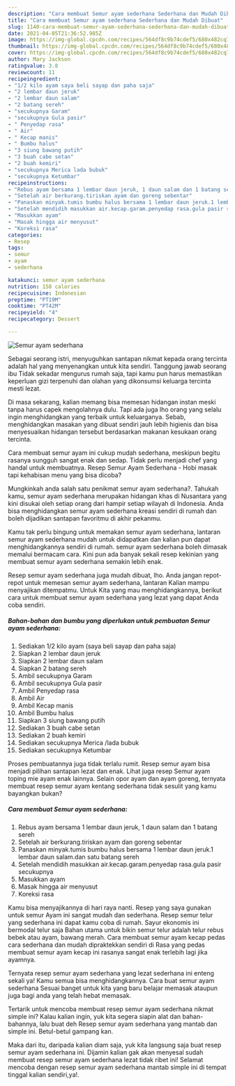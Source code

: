 ```yaml
---
description: "Cara membuat Semur ayam sederhana Sederhana dan Mudah Dibuat"
title: "Cara membuat Semur ayam sederhana Sederhana dan Mudah Dibuat"
slug: 1140-cara-membuat-semur-ayam-sederhana-sederhana-dan-mudah-dibuat
date: 2021-04-05T21:36:52.985Z
image: https://img-global.cpcdn.com/recipes/564df8c9b74cdef5/680x482cq70/semur-ayam-sederhana-foto-resep-utama.jpg
thumbnail: https://img-global.cpcdn.com/recipes/564df8c9b74cdef5/680x482cq70/semur-ayam-sederhana-foto-resep-utama.jpg
cover: https://img-global.cpcdn.com/recipes/564df8c9b74cdef5/680x482cq70/semur-ayam-sederhana-foto-resep-utama.jpg
author: Mary Jackson
ratingvalue: 3.8
reviewcount: 11
recipeingredient:
- "1/2 kilo ayam saya beli sayap dan paha saja"
- "2 lembar daun jeruk"
- "2 lembar daun salam"
- "2 batang sereh"
- "secukupnya Garam"
- "secukupnya Gula pasir"
- " Penyedap rasa"
- " Air"
- " Kecap manis"
- " Bumbu halus"
- "3 siung bawang putih"
- "3 buah cabe setan"
- "2 buah kemiri"
- "secukupnya Merica lada bubuk"
- "secukupnya Ketumbar"
recipeinstructions:
- "Rebus ayam bersama 1 lembar daun jeruk, 1 daun salam dan 1 batang sereh"
- "Setelah air berkurang.tiriskan ayam dan goreng sebentar"
- "Panaskan minyak.tumis bumbu halus bersama 1 lembar daun jeruk.1 lembar daun salam.dan satu batang sereh"
- "Setelah mendidih masukkan air.kecap.garam.penyedap rasa.gula pasir secukupnya"
- "Masukkan ayam"
- "Masak hingga air menyusut"
- "Koreksi rasa"
categories:
- Resep
tags:
- semur
- ayam
- sederhana

katakunci: semur ayam sederhana 
nutrition: 158 calories
recipecuisine: Indonesian
preptime: "PT19M"
cooktime: "PT42M"
recipeyield: "4"
recipecategory: Dessert

---
```



![Semur ayam sederhana](https://img-global.cpcdn.com/recipes/564df8c9b74cdef5/680x482cq70/semur-ayam-sederhana-foto-resep-utama.jpg)

Sebagai seorang istri, menyuguhkan santapan nikmat kepada orang tercinta adalah hal yang menyenangkan untuk kita sendiri. Tanggung jawab seorang ibu Tidak sekadar mengurus rumah saja, tapi kamu pun harus memastikan keperluan gizi terpenuhi dan olahan yang dikonsumsi keluarga tercinta mesti lezat.

Di masa  sekarang, kalian memang bisa memesan hidangan instan meski tanpa harus capek mengolahnya dulu. Tapi ada juga lho orang yang selalu ingin menghidangkan yang terbaik untuk keluarganya. Sebab, menghidangkan masakan yang dibuat sendiri jauh lebih higienis dan bisa menyesuaikan hidangan tersebut berdasarkan makanan kesukaan orang tercinta. 

Cara membuat semur ayam ini cukup mudah sederhana, meskipun begitu rasanya sungguh sangat enak dan sedap. Tidak perlu menjadi chef yang handal untuk membuatnya. Resep Semur Ayam Sederhana - Hobi masak tapi kehabisan menu yang bisa dicoba?

Mungkinkah anda salah satu penikmat semur ayam sederhana?. Tahukah kamu, semur ayam sederhana merupakan hidangan khas di Nusantara yang kini disukai oleh setiap orang dari hampir setiap wilayah di Indonesia. Anda bisa menghidangkan semur ayam sederhana kreasi sendiri di rumah dan boleh dijadikan santapan favoritmu di akhir pekanmu.

Kamu tak perlu bingung untuk memakan semur ayam sederhana, lantaran semur ayam sederhana mudah untuk didapatkan dan kalian pun dapat menghidangkannya sendiri di rumah. semur ayam sederhana boleh dimasak memalui bermacam cara. Kini pun ada banyak sekali resep kekinian yang membuat semur ayam sederhana semakin lebih enak.

Resep semur ayam sederhana juga mudah dibuat, lho. Anda jangan repot-repot untuk memesan semur ayam sederhana, lantaran Kalian mampu menyajikan ditempatmu. Untuk Kita yang mau menghidangkannya, berikut cara untuk membuat semur ayam sederhana yang lezat yang dapat Anda coba sendiri.

<!--inarticleads1-->

##### Bahan-bahan dan bumbu yang diperlukan untuk pembuatan Semur ayam sederhana:

1. Sediakan 1/2 kilo ayam (saya beli sayap dan paha saja)
1. Siapkan 2 lembar daun jeruk
1. Siapkan 2 lembar daun salam
1. Siapkan 2 batang sereh
1. Ambil secukupnya Garam
1. Ambil secukupnya Gula pasir
1. Ambil  Penyedap rasa
1. Ambil  Air
1. Ambil  Kecap manis
1. Ambil  Bumbu halus
1. Siapkan 3 siung bawang putih
1. Sediakan 3 buah cabe setan
1. Sediakan 2 buah kemiri
1. Sediakan secukupnya Merica /lada bubuk
1. Sediakan secukupnya Ketumbar


Proses pembuatannya juga tidak terlalu rumit. Resep semur ayam bisa menjadi pilihan santapan lezat dan enak. Lihat juga resep Semur ayam toping mie ayam enak lainnya. Selain opor ayam dan ayam goreng, ternyata membuat resep semur ayam kentang sederhana tidak sesulit yang kamu bayangkan bukan? 

<!--inarticleads2-->

##### Cara membuat Semur ayam sederhana:

1. Rebus ayam bersama 1 lembar daun jeruk, 1 daun salam dan 1 batang sereh
1. Setelah air berkurang.tiriskan ayam dan goreng sebentar
1. Panaskan minyak.tumis bumbu halus bersama 1 lembar daun jeruk.1 lembar daun salam.dan satu batang sereh
1. Setelah mendidih masukkan air.kecap.garam.penyedap rasa.gula pasir secukupnya
1. Masukkan ayam
1. Masak hingga air menyusut
1. Koreksi rasa


Kamu bisa menyajikannya di hari raya nanti. Resep yang saya gunakan untuk semur Ayam ini sangat mudah dan sederhana. Resep semur telur yang sederhana ini dapat kamu coba di rumah. Sayur ekonomis ini bermodal telur saja Bahan utama untuk bikin semur telur adalah telur rebus bebek atau ayam, bawang merah. Cara membuat semur ayam kecap pedas cara sederhana dan mudah dipraktekkan sendiri di Rasa yang pedas membuat semur ayam kecap ini rasanya sangat enak terlebih lagi jika ayamnya. 

Ternyata resep semur ayam sederhana yang lezat sederhana ini enteng sekali ya! Kamu semua bisa menghidangkannya. Cara buat semur ayam sederhana Sesuai banget untuk kita yang baru belajar memasak ataupun juga bagi anda yang telah hebat memasak.

Tertarik untuk mencoba membuat resep semur ayam sederhana nikmat simple ini? Kalau kalian ingin, yuk kita segera siapin alat dan bahan-bahannya, lalu buat deh Resep semur ayam sederhana yang mantab dan simple ini. Betul-betul gampang kan. 

Maka dari itu, daripada kalian diam saja, yuk kita langsung saja buat resep semur ayam sederhana ini. Dijamin kalian gak akan menyesal sudah membuat resep semur ayam sederhana lezat tidak ribet ini! Selamat mencoba dengan resep semur ayam sederhana mantab simple ini di tempat tinggal kalian sendiri,ya!.


